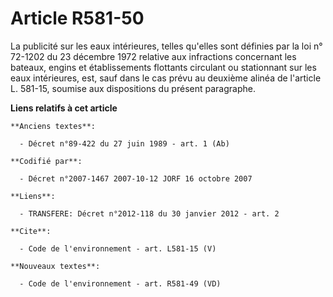 # Article R581-50

La publicité sur les eaux intérieures, telles qu'elles sont définies par la loi n° 72-1202 du 23 décembre 1972 relative aux
infractions concernant les bateaux, engins et établissements flottants circulant ou stationnant sur les eaux intérieures,
est, sauf dans le cas prévu au deuxième alinéa de l'article L. 581-15, soumise aux dispositions du présent paragraphe.

**Liens relatifs à cet article**

	**Anciens textes**:

	  - Décret n°89-422 du 27 juin 1989 - art. 1 (Ab)

	**Codifié par**:

	  - Décret n°2007-1467 2007-10-12 JORF 16 octobre 2007

	**Liens**:

	  - TRANSFERE: Décret n°2012-118 du 30 janvier 2012 - art. 2

	**Cite**:

	  - Code de l'environnement - art. L581-15 (V)

	**Nouveaux textes**:

	  - Code de l'environnement - art. R581-49 (VD)
